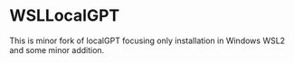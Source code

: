 # WSLLocalGPT
This is minor fork of localGPT focusing only installation in Windows WSL2 and some minor addition.
